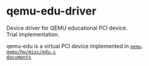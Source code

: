 qemu-edu-driver
===============

Device driver for QEMU educational PCI device.  
Trial implementation.  
  
qemu-edu is a virtual PCI device implemented in [`qemu`](https://github.com/qemu/qemu).  
[`qemu/hw/misc/edu.c`](https://github.com/qemu/qemu/blob/master/hw/misc/edu.c)  
[`documents`](https://github.com/qemu/qemu/blob/master/docs/specs/edu.rst)
